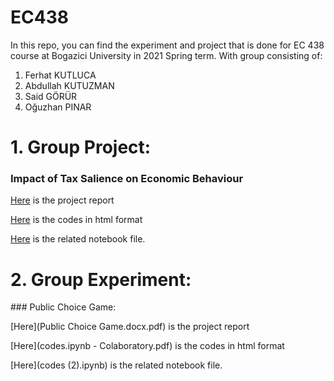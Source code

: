 # EC438
In this repo, you can find the experiment and project that is done for EC 438 course at Bogazici University in 2021 Spring term. 
With group consisting of:
  1. Ferhat KUTLUCA
  2. Abdullah KUTUZMAN
  3. Said GÖRÜR
  4. Oğuzhan PINAR


# 1. Group Project:
### Impact of Tax Salience on Economic Behaviour

[Here](Tax_project_codes.html) is the project report

[Here](Tax_project_codes.html) is the codes in html format

[Here](Tax_project_codes.ipynb) is the related notebook file.


# 2. Group Experiment: 
### Public Choice Game:

[Here](Public Choice Game.docx.pdf) is the project report

[Here](codes.ipynb - Colaboratory.pdf) is the codes in html format

[Here](codes (2).ipynb) is the related notebook file.
